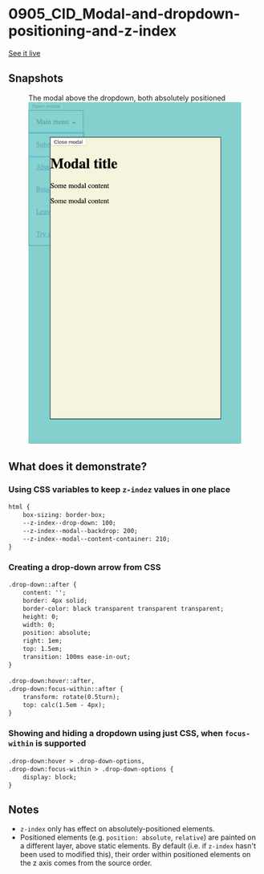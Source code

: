 # 0905_CID_Modal-and-dropdown-positioning-and-z-index

[See it live](https://jfhector.github.io/cheat-sheets/code_examples/0905_CID_Modal-and-dropdown-positioning-and-z-index/index.html)

## Snapshots

<figure>
  <figcaption>The modal above the dropdown, both absolutely positioned</figcaption>
  <img src="./snapshots/s01.png">
</figure>

## What does it demonstrate?

### Using CSS variables to keep `z-indez` values in one place

```
html {
    box-sizing: border-box;
    --z-index--drop-down: 100;
    --z-index--modal--backdrop: 200;
    --z-index--modal--content-container: 210;
}
```

### Creating a drop-down arrow from CSS

```
.drop-down::after {
    content: '';
    border: 4px solid;
    border-color: black transparent transparent transparent;
    height: 0;
    width: 0;
    position: absolute;
    right: 1em;
    top: 1.5em;
    transition: 100ms ease-in-out;
}

.drop-down:hover::after,
.drop-down:focus-within::after {
    transform: rotate(0.5turn);
    top: calc(1.5em - 4px);
}
```

### Showing and hiding a dropdown using just CSS, when `focus-within` is supported

```
.drop-down:hover > .drop-down-options,
.drop-down:focus-within > .drop-down-options {
    display: block;
}
```

## Notes

* `z-index` only has effect on absolutely-positioned elements.
* Positioned elements (e.g. `position: absolute`, `relative`) are painted on a different layer, above static elements. By default (i.e. if `z-index` hasn't been used to modified this), their order within positioned elements on the z axis comes from the source order.

